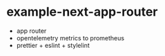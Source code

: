 # example-next-app-router

- app router
- opentelemetry metrics to prometheus
- prettier + eslint + stylelint
